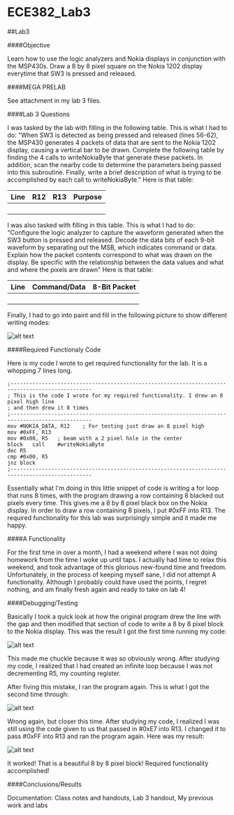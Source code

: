 ECE382_Lab3
===========

##Lab3

####Objective

Learn how to use the logic analyzers and Nokia displays in conjunction with the MSP430s.  Draw a 8 by 8 pixel square on the Nokia 1202 display everytime that SW3 is pressed and released.

####MEGA PRELAB

See attachment in my lab 3 files.


####Lab 3 Questions

I was tasked by the lab with filling in the following table.  This is what I had to do: "When SW3 is detected as being pressed and released (lines 56-62), the MSP430 generates 4 packets of data that are sent to the Nokia 1202 display, causing a vertical bar to be drawn. Complete the following table by finding the 4 calls to writeNokiaByte that generate these packets. In addition, scan the nearby code to determine the parameters being passed into this subroutine. Finally, write a brief description of what is trying to be accomplished by each call to writeNokiaByte."
Here is that table:

|__Line__|__R12__|__R13__|__Purpose__|
|:-----|:-----|:-----|:-----|
|||||
|||||
|||||
|||||

I was also tasked with filling in this table.  This is what I had to do: "Configure the logic analyzer to capture the waveform generated when the SW3 button is pressed and released. Decode the data bits of each 9-bit waveform by separating out the MSB, which indicates command or data. Explain how the packet contents correspond to what was drawn on the display. Be specific with the relationship between the data values and what and where the pixels are drawn"
Here is that table:

|__Line__|__Command/Data__|__8-Bit Packet__|
|:-----|:-----|:-----|
||||
||||
||||
||||

Finally, I had to go into paint and fill in the following picture to show different writing modes:

![alt text](https://raw.githubusercontent.com/JeremyGruszka/ECE382_Lab3/master/paint.PNG "Paint")

####Required Functionaly Code

Here is my code I wrote to get required functionality for the lab.  It is a whopping 7 lines long.

```
;------------------------------------------------------------------------------------------------
; This is the code I wrote for my required functionality. I drew an 8 pixel high line
; and then drew it 8 times
;------------------------------------------------------------------------------------------------
mov	#NOKIA_DATA, R12	; For testing just draw an 8 pixel high
mov	#0xFF, R13
mov	#0x08, R5	; beam with a 2 pixel hole in the center
block	call	#writeNokiaByte
dec	R5
cmp	#0x00, R5
jnz	block
;------------------------------------------------------------------------------------------------
```

Essentially what I'm doing in this little snippet of code is writing a for loop that runs 8 times, with the program drawing a row containing 8 blacked out pixels every time.  This gives me a 8 by 8 pixel black box on the Nokia display.
In order to draw a row containing 8 pixels, I put #0xFF into R13.  The required functionality for this lab was surprisingly simple and it made me happy.

####A Functionality

For the first time in over a month, I had a weekend where I was not doing homework from the time I woke up until taps.  I actually had time to relax this weekend, and took advantage of this glorious new-found time and freedom.  Unfortunately, in the process of keeping myself sane, I did not attempt A functionality.  Although I probably could have used the points, I regret nothing, and am finally fresh again and ready to take on lab 4!


####Debugging/Testing

Basically I took a quick look at how the original program drew the line with the gap and then modified that section of code to write a 8 by 8 pixel block to the Nokia display.  This was the result I got the first time running my code:

![alt text](https://raw.githubusercontent.com/JeremyGruszka/ECE382_Lab3/master/reqFunc1.jpg "first try")

This made me chuckle because it was so obviously wrong.  After studying my code, I realized that I had created an infinite loop because I was not decrementing R5, my counting register.

After fiving this mistake, I ran the program again.  This is what I got the second time through:

![alt text](https://raw.githubusercontent.com/JeremyGruszka/ECE382_Lab3/master/recFunc2.jpg "second try")

Wrong again, but closer this time.  After studying my code, I realized I was still using the code given to us that passed in #0xE7 into R13.  I changed it to pass #0xFF into R13 and ran the program again.  Here was my result:

![alt text](https://raw.githubusercontent.com/JeremyGruszka/ECE382_Lab3/master/recFunc3.jpg "required functionality")

It worked!  That is a beautiful 8 by 8 pixel block!  Required functionality accomplished!

####Conclusions/Results


Documentation:  Class notes and handouts, Lab 3 handout, My previous work and labs

